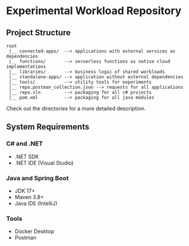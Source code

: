 # Experimental Workload Repository

## Project Structure

```
root
 |__ connected-apps/  --> applications with external services as dependencies
 |__ functions/       --> serverless functions as native cloud implementations
 |__ libraries/       --> business logic of shared workloads
 |__ standalone-apps/ --> application without external dependencies
 |__ tools/           --> utility tools for experiments
 |__ repo.postman_collection.json --> requests for all applications
 |__ repo.sln         --> packaging for all c# projects
 |__ pom.xml          --> packaging for all java modules
```

Check out the directories for a more detailed description.

## System Requirements

### C# and .NET

* .NET SDK
* .NET IDE (Visual Studio)

### Java and Spring Boot

* JDK 17+
* Maven 3.8+
* Java IDE (IntelliJ)

### Tools

* Docker Desktop
* Postman
